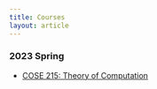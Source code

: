 ```yaml
---
title: Courses
layout: article
---
```


### 2023 Spring

- [COSE 215: Theory of Computation](https://github.com/ku-plrg/cose215-theory-of-computation)
